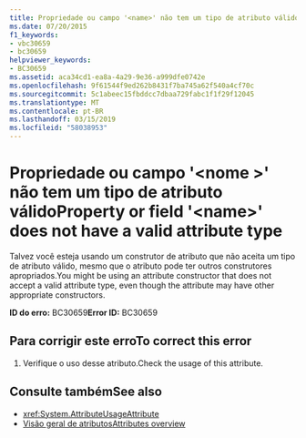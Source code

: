 ```yaml
---
title: Propriedade ou campo '<name>' não tem um tipo de atributo válido
ms.date: 07/20/2015
f1_keywords:
- vbc30659
- bc30659
helpviewer_keywords:
- BC30659
ms.assetid: aca34cd1-ea8a-4a29-9e36-a999dfe0742e
ms.openlocfilehash: 9f61544f9ed262b8431f7ba745a62f540a4cf70c
ms.sourcegitcommit: 5c1abeec15fbddcc7dbaa729fabc1f1f29f12045
ms.translationtype: MT
ms.contentlocale: pt-BR
ms.lasthandoff: 03/15/2019
ms.locfileid: "58038953"
---
```

# <a name="property-or-field-name-does-not-have-a-valid-attribute-type"></a><span data-ttu-id="cd6af-102">Propriedade ou campo '\<nome >' não tem um tipo de atributo válido</span><span class="sxs-lookup"><span data-stu-id="cd6af-102">Property or field '\<name>' does not have a valid attribute type</span></span>
<span data-ttu-id="cd6af-103">Talvez você esteja usando um construtor de atributo que não aceita um tipo de atributo válido, mesmo que o atributo pode ter outros construtores apropriados.</span><span class="sxs-lookup"><span data-stu-id="cd6af-103">You might be using an attribute constructor that does not accept a valid attribute type, even though the attribute may have other appropriate constructors.</span></span>  
  
 <span data-ttu-id="cd6af-104">**ID do erro:** BC30659</span><span class="sxs-lookup"><span data-stu-id="cd6af-104">**Error ID:** BC30659</span></span>  
  
## <a name="to-correct-this-error"></a><span data-ttu-id="cd6af-105">Para corrigir este erro</span><span class="sxs-lookup"><span data-stu-id="cd6af-105">To correct this error</span></span>  
  
1.  <span data-ttu-id="cd6af-106">Verifique o uso desse atributo.</span><span class="sxs-lookup"><span data-stu-id="cd6af-106">Check the usage of this attribute.</span></span>  
  
## <a name="see-also"></a><span data-ttu-id="cd6af-107">Consulte também</span><span class="sxs-lookup"><span data-stu-id="cd6af-107">See also</span></span>

- <xref:System.AttributeUsageAttribute>
- [<span data-ttu-id="cd6af-108">Visão geral de atributos</span><span class="sxs-lookup"><span data-stu-id="cd6af-108">Attributes overview</span></span>](~/docs/visual-basic/programming-guide/concepts/attributes/index.md)
